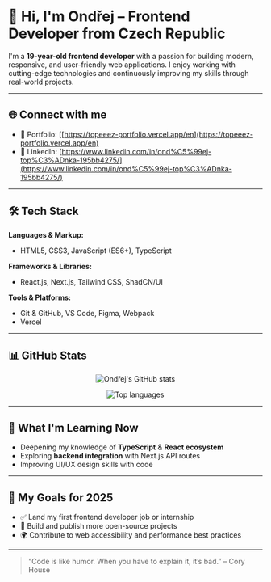 # 👋 Hi, I'm Ondřej – Frontend Developer from Czech Republic

I'm a **19-year-old frontend developer** with a passion for building modern, responsive, and user-friendly web applications. I enjoy working with cutting-edge technologies and continuously improving my skills through real-world projects.

---

## 🌐 Connect with me

- 🧠 Portfolio: [[https://topeeez-portfolio.vercel.app/en](https://topeeez-portfolio.vercel.app/en)
- 💼 LinkedIn: [https://www.linkedin.com/in/ond%C5%99ej-top%C3%ADnka-195bb4275/](https://www.linkedin.com/in/ond%C5%99ej-top%C3%ADnka-195bb4275/)

---

## 🛠️ Tech Stack

**Languages & Markup:**
- HTML5, CSS3, JavaScript (ES6+), TypeScript

**Frameworks & Libraries:**
- React.js, Next.js, Tailwind CSS, ShadCN/UI

**Tools & Platforms:**
- Git & GitHub, VS Code, Figma, Webpack
- Vercel

---

## 📊 GitHub Stats

<p align="center">
  <img src="https://github-readme-stats.vercel.app/api?username=topeez&show_icons=true&theme=tokyonight" alt="Ondřej's GitHub stats" />
</p>

<p align="center">
  <img src="https://github-readme-stats.vercel.app/api/top-langs/?username=topeez&layout=compact&theme=tokyonight" alt="Top languages" />
</p>

---

## 🧠 What I'm Learning Now

- Deepening my knowledge of **TypeScript** & **React ecosystem**
- Exploring **backend integration** with Next.js API routes
- Improving UI/UX design skills with code

---

## 📌 My Goals for 2025

- ✅ Land my first frontend developer job or internship
- 🚀 Build and publish more open-source projects
- 🌍 Contribute to web accessibility and performance best practices

---

> “Code is like humor. When you have to explain it, it’s bad.” – Cory House


